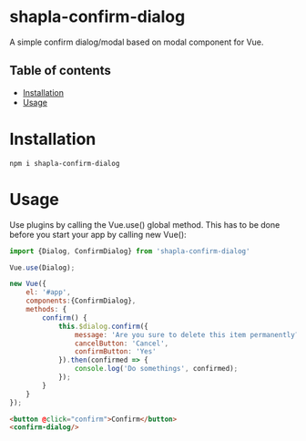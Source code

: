 # shapla-confirm-dialog
A simple confirm dialog/modal based on modal component for Vue.

## Table of contents

- [Installation](#installation)
- [Usage](#usage)

# Installation

```
npm i shapla-confirm-dialog
```

# Usage
Use plugins by calling the Vue.use() global method. This has to be done before you start your app by calling new Vue():

```js
import {Dialog, ConfirmDialog} from 'shapla-confirm-dialog'

Vue.use(Dialog);

new Vue({
    el: '#app',
    components:{ConfirmDialog},
    methods: {
        confirm() {
            this.$dialog.confirm({
                message: 'Are you sure to delete this item permanently?',
                cancelButton: 'Cancel',
                confirmButton: 'Yes'
            }).then(confirmed => {
                console.log('Do somethings', confirmed);
            });
        }
    }
});
```

```html
<button @click="confirm">Confirm</button>
<confirm-dialog/>
```
